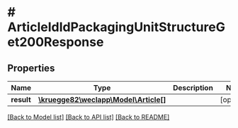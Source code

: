 # # ArticleIdIdPackagingUnitStructureGet200Response

## Properties

Name | Type | Description | Notes
------------ | ------------- | ------------- | -------------
**result** | [**\kruegge82\weclapp\Model\Article[]**](Article.md) |  | [optional]

[[Back to Model list]](../../README.md#models) [[Back to API list]](../../README.md#endpoints) [[Back to README]](../../README.md)
